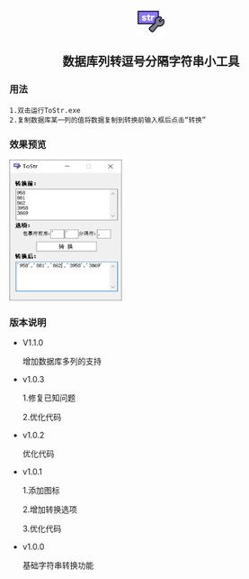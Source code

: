 <div align="center">
	<img src="./assets/logo.png" width="50" height="50" align="center">
</div>

<h2 align="center">数据库列转逗号分隔字符串小工具</h2>


### 用法

	1.双击运行ToStr.exe
	2.复制数据库某一列的值将数据复制到转换前输入框后点击“转换”

### 效果预览
	
<img src="./assets/yulan.png" width="200" height="250">

### 版本说明

- V1.1.0

	增加数据库多列的支持

- v1.0.3
	
    1.修复已知问题

	2.优化代码

- v1.0.2

	优化代码

- v1.0.1

	1.添加图标

	2.增加转换选项

	3.优化代码

- v1.0.0

	基础字符串转换功能
  


